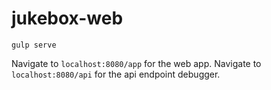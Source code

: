 # jukebox-web

```
gulp serve
```

Navigate to `localhost:8080/app` for the web app.
Navigate to `localhost:8080/api` for the api endpoint debugger.